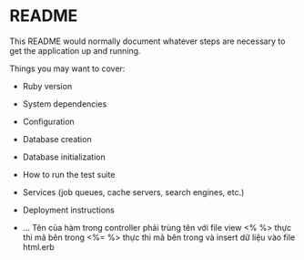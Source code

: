 # README

This README would normally document whatever steps are necessary to get the
application up and running.

Things you may want to cover:

* Ruby version

* System dependencies

* Configuration

* Database creation

* Database initialization

* How to run the test suite

* Services (job queues, cache servers, search engines, etc.)

* Deployment instructions

* ...
Tên của hàm trong controller phải trùng tên với file view
<%  %> thực thi mã bên trong
<%= %> thực thi mã bên trong và insert dữ liệu vào file html.erb
